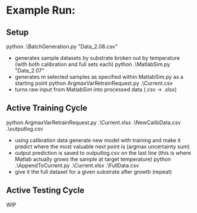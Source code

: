 # Example Run:
## Setup
python .\BatchGeneration.py "Data_2.08.csv"
- generates sample datasets by substrate broken out by temperature (with both calibration and full sets each)
python .\MatlabSim.py "Data_2.07"
- generates m selected samples as specified within MatlabSim.py as a starting point
python ArgmaxVarRetrainRequest.py .\Current.csv
- turns raw input from MatlabSim into processed data (.csv -> .xlsx)
## Active Training Cycle
python ArgmaxVarRetrainRequest.py .\Current.xlsx .\NewCalibData.csv .\outputlog.csv
- using calibration data generate new model with training and make it predict where the most valuable next point is (argmax uncertainty sum)
- output prediction is saved to outputlog.csv on the last line
(this is where Matlab actually grows the sample at target temperature)
python .\AppendToCurrent.py .\Current.xlsx .\FullData.csv
- give it the full dataset for a given substrate after growth
(repeat)
## Active Testing Cycle
WIP

